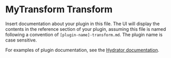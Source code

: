 # MyTransform Transform

Insert documentation about your plugin in this file.
The UI will display the contents in the reference section of your plugin,
assuming this file is named following a convention of ``[plugin-name]-transform.md``.
The plugin name is case sensitive.

For examples of plugin documentation, see the
[Hydrator documentation](https://github.com/caskdata/hydrator-plugins/tree/develop/core-plugins/docs).
